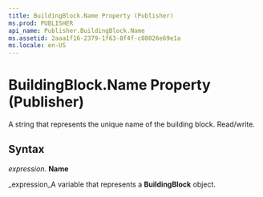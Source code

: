 ```yaml
---
title: BuildingBlock.Name Property (Publisher)
ms.prod: PUBLISHER
api_name: Publisher.BuildingBlock.Name
ms.assetid: 2aaa1f16-2379-1f63-8f4f-c08026e69e1a
ms.locale: en-US
---
```



# BuildingBlock.Name Property (Publisher)

A string that represents the unique name of the building block. Read/write.


## Syntax

 _expression_. **Name**

 _expression_A variable that represents a  **BuildingBlock** object.


